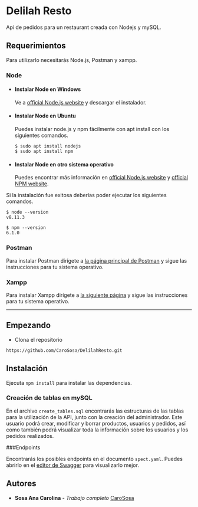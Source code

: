 # Delilah Resto

Api de pedidos para un restaurant creada con Nodejs y mySQL.

## Requerimientos 
Para utilizarlo necesitarás Node.js, Postman y xampp.

### Node
- #### Instalar Node en Windows
  Ve a  [official Node.js website](https://nodejs.org/) y descargar el instalador.
  
- #### Instalar Node en Ubuntu

  Puedes instalar node.js y npm fácilmente con apt install con los siguientes comandos.

      $ sudo apt install nodejs
      $ sudo apt install npm

- #### Instalar Node en otro sistema operativo 
  Puedes encontrar más información en [official Node.js website](https://nodejs.org/) y [official NPM website](https://npmjs.org/).

Si la instalación fue exitosa deberías poder ejecutar los siguientes comandos.

    $ node --version
    v8.11.3

    $ npm --version
    6.1.0
### Postman
Para instalar Postman dirígete a [la página principal de Postman](https://www.postman.com/downloads/) y sigue las instrucciones para tu sistema operativo.


### Xampp
Para instalar Xampp dirígete a [la siguiente página](https://www.apachefriends.org/es/index.html) y sigue las instrucciones para tu sistema operativo.

---

## Empezando 
- Clona el repositorio
```
https://github.com/CaroSosa/DelilahResto.git
```

## Instalación 
Ejecuta ``npm install`` para instalar las dependencias.

### Creación de tablas en mySQL

En el archivo ``create_tables.sql`` encontrarás las estructuras de las tablas para la utilización de la API, junto con la creación del administrador. Este usuario podrá crear, modificar y borrar productos, usuarios y pedidos, así como también podrá visualizar toda la información sobre los usuarios y los pedidos realizados.

###Endpoints

Encontrarás los posibles endpoints en el documento ``spect.yaml``. Puedes abrirlo en el [editor de Swagger](https://editor.swagger.io/) para visualizarlo mejor.


## Autores
- **Sosa Ana Carolina** -  *Trabajo completo* [CaroSosa](https://github.com/CaroSosa)








